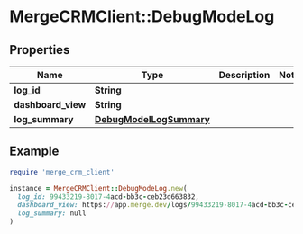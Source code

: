 # MergeCRMClient::DebugModeLog

## Properties

| Name | Type | Description | Notes |
| ---- | ---- | ----------- | ----- |
| **log_id** | **String** |  |  |
| **dashboard_view** | **String** |  |  |
| **log_summary** | [**DebugModelLogSummary**](DebugModelLogSummary.md) |  |  |

## Example

```ruby
require 'merge_crm_client'

instance = MergeCRMClient::DebugModeLog.new(
  log_id: 99433219-8017-4acd-bb3c-ceb23d663832,
  dashboard_view: https://app.merge.dev/logs/99433219-8017-4acd-bb3c-ceb23d663832,
  log_summary: null
)
```

